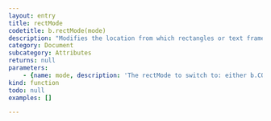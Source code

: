 ```yaml
---
layout: entry
title: rectMode
codetitle: b.rectMode(mode)
description: "Modifies the location from which rectangles or text frames draw. The default\nmode is b.rectMode(b.CORNER), which specifies the location to be the upper left\ncorner of the shape and uses the "
category: Document
subcategory: Attributes
returns: null
parameters:
    - {name: mode, description: 'The rectMode to switch to: either b.CORNER, b.CORNERS, b.CENTER, or b.RADIUS.', optional: false, type: [String]}
kind: function
todo: null
examples: []

---
```

